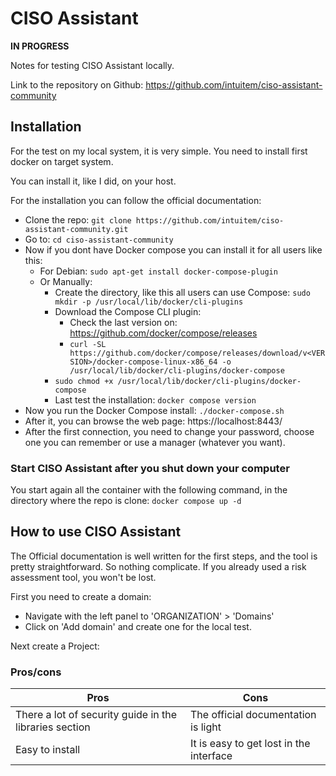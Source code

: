# CISO Assistant

**IN PROGRESS**

Notes for testing CISO Assistant locally.

Link to the repository on Github: https://github.com/intuitem/ciso-assistant-community

## Installation

For the test on my local system, it is very simple. You need to install first docker on target system.

You can install it, like I did, on your host.

For the installation you can follow the official documentation:
- Clone the repo: `git clone https://github.com/intuitem/ciso-assistant-community.git`
- Go to: `cd ciso-assistant-community`
- Now if you dont have Docker compose you can install it for all users like this:
	- For Debian: `sudo apt-get install docker-compose-plugin`
	- Or Manually:
		- Create the directory, like this all users can use Compose: `sudo mkdir -p /usr/local/lib/docker/cli-plugins`
		- Download the Compose CLI plugin: 
			- Check the last version on: https://github.com/docker/compose/releases
			- `curl -SL https://github.com/docker/compose/releases/download/v<VERSION>/docker-compose-linux-x86_64 -o /usr/local/lib/docker/cli-plugins/docker-compose`
		- `sudo chmod +x /usr/local/lib/docker/cli-plugins/docker-compose`
		- Last test the installation: `docker compose version`
- Now you run the Docker Compose install: `./docker-compose.sh`
- After it, you can browse the web page: https://localhost:8443/
- After the first connection, you need to change your password, choose one you can remember or use a manager (whatever you want).

### Start CISO Assistant after you shut down your computer

You start again all the container with the following command, in the directory where the repo is clone:
`docker compose up -d`

## How to use CISO Assistant

The Official documentation is well written for the first steps, and the tool is pretty straightforward. So nothing complicate. If you already used a risk assessment tool, you won't be lost.

First you need to create a domain:
- Navigate with the left panel to 'ORGANIZATION' > 'Domains'
- Click on 'Add domain' and create one for the local test.

Next create a Project:





### Pros/cons


| Pros                                                   | Cons                                    |
| ------------------------------------------------------ | --------------------------------------- |
| There a lot of security guide in the libraries section | The official documentation is light     |
| Easy to install                                        | It is easy to get lost in the interface |
